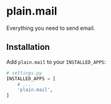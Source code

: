 # plain.mail

Everything you need to send email.

## Installation

Add `plain.mail` to your `INSTALLED_APPS`:

```python
# settings.py
INSTALLED_APPS = [
    # ...
    'plain.mail',
]
```
